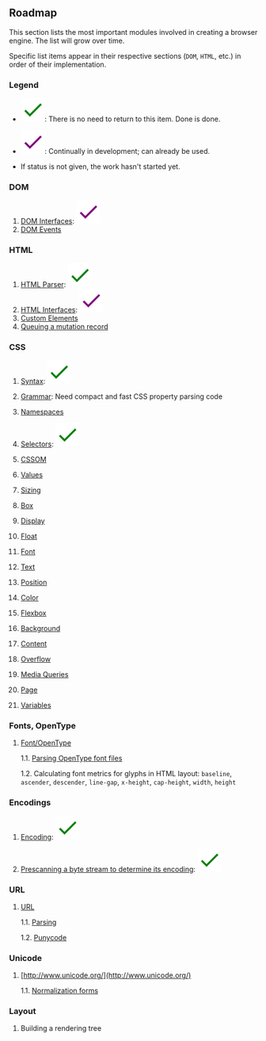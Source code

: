 [name]: Roadmap
[theme]: document.html

## Roadmap

This section lists the most important modules involved in creating a browser
engine.  The list will grow over time.

Specific list items appear in their respective sections (`DOM`, `HTML`, etc.)
in order of their implementation.

### Legend

* ![Done][done]: There is no need to return to this item.  Done is done.

* ![In Progress][progress]: Continually in development; can already be used.

* If status is not given, the work hasn't started yet.

[done]: img/done.svg
[progress]: img/in_progress.svg


### DOM

1. [DOM Interfaces](https://dom.spec.whatwg.org/#node-trees):
   ![In Progress][progress]
2. [DOM Events](https://dom.spec.whatwg.org/#events)


### HTML

1. [HTML Parser](https://html.spec.whatwg.org/multipage/parsing.html#parsing):
   ![Done][done]
2. [HTML Interfaces](https://html.spec.whatwg.org/multipage/semantics.html#semantics):
   ![In Progress][progress]
3. [Custom Elements](https://html.spec.whatwg.org/multipage/custom-elements.html#custom-elements)
4. [Queuing a mutation record](https://dom.spec.whatwg.org/#queueing-a-mutation-record)


### CSS

1. [Syntax](https://drafts.csswg.org/css-syntax-3/):
   ![Done][done]

2. [Grammar](https://drafts.csswg.org/css-values-4/#component-combinators):
   Need compact and fast CSS property parsing code

3. [Namespaces](https://drafts.csswg.org/css-namespaces-3/)

4. [Selectors](https://drafts.csswg.org/selectors-4/):
   ![Done][done]

5. [CSSOM](https://drafts.csswg.org/cssom-1/)

6. [Values](https://drafts.csswg.org/css-values-4/)

7. [Sizing](https://drafts.csswg.org/css-sizing-3/)

8. [Box](https://drafts.csswg.org/css-box-3/)

9. [Display](https://drafts.csswg.org/css-display-3/)

10. [Float](https://drafts.csswg.org/css-page-floats-3/)

11. [Font](https://drafts.csswg.org/css-fonts-3/)

12. [Text](https://drafts.csswg.org/css-text-3/)

13. [Position](https://drafts.csswg.org/css-position-3/)

14. [Color](https://drafts.csswg.org/css-color-4/)

15. [Flexbox](https://drafts.csswg.org/css-flexbox-1/)

16. [Background](https://drafts.csswg.org/css-backgrounds-3/)

17. [Content](https://drafts.csswg.org/css-content-3/)

18. [Overflow](https://drafts.csswg.org/css-overflow-3/)

19. [Media Queries](https://drafts.csswg.org/mediaqueries-4/)

20. [Page](https://drafts.csswg.org/css-page-3/)

21. [Variables](https://drafts.csswg.org/css-variables-1/)


### Fonts, OpenType

1. [Font/OpenType](https://docs.microsoft.com/ru-ru/typography/opentype/spec/)

   1.1. [Parsing OpenType font files](https://docs.microsoft.com/ru-ru/typography/opentype/spec/otff)

   1.2. Calculating font metrics for glyphs in HTML layout: `baseline`,
        `ascender`, `descender`, `line-gap`, `x-height`, `cap-height`,
        `width`, `height`


### Encodings

1. [Encoding](https://encoding.spec.whatwg.org/):
   ![Done][done]

2. [Prescanning a byte stream to determine its encoding](https://html.spec.whatwg.org/multipage/parsing.html#prescan-a-byte-stream-to-determine-its-encoding):
   ![Done][done]


### URL

1. [URL](https://url.spec.whatwg.org/)

   1.1. [Parsing](https://url.spec.whatwg.org/#url-parsing)

   1.2. [Punycode](http://www.unicode.org/reports/tr46/)


### Unicode

1. [http://www.unicode.org/](http://www.unicode.org/)

   1.1. [Normalization forms](https://www.unicode.org/reports/tr15/)


### Layout

1. Building a rendering tree
